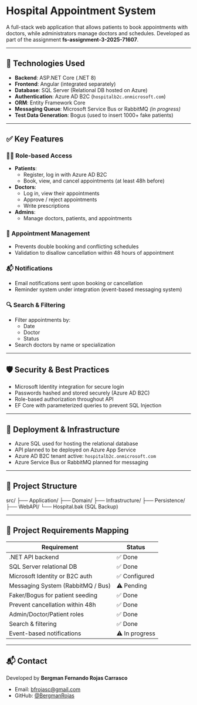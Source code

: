 # Hospital Appointment System

A full-stack web application that allows patients to book appointments with doctors, while administrators manage doctors and schedules. Developed as part of the assignment **fs-assignment-3-2025-71607**.

---

## 🔧 Technologies Used

- **Backend**: ASP.NET Core (.NET 8)
- **Frontend**: Angular (integrated separately)
- **Database**: SQL Server (Relational DB hosted on Azure)
- **Authentication**: Azure AD B2C (`hospitalb2c.onmicrosoft.com`)
- **ORM**: Entity Framework Core
- **Messaging Queue**: Microsoft Service Bus or RabbitMQ *(in progress)*
- **Test Data Generation**: Bogus (used to insert 1000+ fake patients)

---

## ✅ Key Features

### 🧑‍⚕️ Role-based Access

- **Patients**:
  - Register, log in with Azure AD B2C
  - Book, view, and cancel appointments (at least 48h before)
- **Doctors**:
  - Log in, view their appointments
  - Approve / reject appointments
  - Write prescriptions
- **Admins**:
  - Manage doctors, patients, and appointments

### 📅 Appointment Management

- Prevents double booking and conflicting schedules
- Validation to disallow cancellation within 48 hours of appointment

### 📬 Notifications

- Email notifications sent upon booking or cancellation
- Reminder system under integration (event-based messaging system)

### 🔍 Search & Filtering

- Filter appointments by:
  - Date
  - Doctor
  - Status
- Search doctors by name or specialization

---

## 🛡️ Security & Best Practices

- Microsoft Identity integration for secure login
- Passwords hashed and stored securely (Azure AD B2C)
- Role-based authorization throughout API
- EF Core with parameterized queries to prevent SQL Injection

---

## 🚀 Deployment & Infrastructure

- Azure SQL used for hosting the relational database
- API planned to be deployed on Azure App Service
- Azure AD B2C tenant active: `hospitalb2c.onmicrosoft.com`
- Azure Service Bus or RabbitMQ planned for messaging

---

## 📂 Project Structure

src/
├── Application/
├── Domain/
├── Infrastructure/
├── Persistence/
├── WebAPI/
└── Hospital.bak (SQL Backup)

---

## 📌 Project Requirements Mapping

| Requirement                          | Status    |
|--------------------------------------|-----------|
| .NET API backend                     | ✅ Done    |
| SQL Server relational DB             | ✅ Done    |
| Microsoft Identity or B2C auth       | ✅ Configured |
| Messaging System (RabbitMQ / Bus)    | ⚠️ Pending |
| Faker/Bogus for patient seeding      | ✅ Done    |
| Prevent cancellation within 48h      | ✅ Done    |
| Admin/Doctor/Patient roles           | ✅ Done    |
| Search & filtering                   | ✅ Done    |
| Event-based notifications            | ⚠️ In progress |

---

## 📬 Contact

Developed by **Bergman Fernando Rojas Carrasco**

- Email: bfrojasc@gmail.com
- GitHub: [@BergmanRojas](https://github.com/BergmanRojas)
